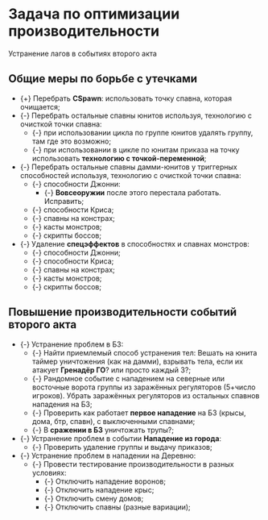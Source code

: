 # Задача по оптимизации производительности
Устранение лагов в событиях второго акта

## Общие меры по борьбе с утечками

* {+} Перебрать **CSpawn**: использовать точку спавна, которая очищается;
* {-} Перебрать остальные спавны юнитов используя, технологию с очисткой точки спавна:
   * {-} при использовании цикла по группе юнитов удалять группу, там где это возможно;
   * {-} при использовании в цикле по юнитам приказа на точку использовать **технологию с точкой-переменной**;
* {-} Перебрать остальные спавны дамми-юнитов у триггерных способностей используя, технологию с очисткой точки спавна:
   * {-} способности Джонни:
      * {-} **Вовсеоружии** после этого перестала работать. Исправить;
   * {-} способности Криса;
   * {-} спавны на констрах;
   * {-} касты монстров;
   * {-} скрипты боссов;
* {-} Удаление **спецэффектов** в способностях и спавнах монстров:
   * {-} способности Джонни;
   * {-} способности Криса;
   * {-} спавны на констрах;
   * {-} касты монстров;
   * {-} скрипты боссов;

## Повышение производительности событий второго акта

* {-} Устранение проблем в БЗ:
   * {-} Найти приемлемый способ устранения тел: Вешать на юнита таймер уничтожения (как на дамми), взрывать тела, если их атакует **Гренадёр ГО**? или просто каждый 3?;
   * {-} Рандомное событие с нападением на северные или восточные ворота группы из заражённых регуляторов (5+число игроков). Убрать заражённых регуляторов из остальных спавнов нападения на БЗ;
   * {-} Проверить как работает **первое нападение** на БЗ (крысы, дома, бтр, спавн), с выключенными спавнами;
   * {-} В **сражении в БЗ** уничтожать трупы?;
* {-} Устранение проблем в событии **Нападение из города**:
   * {-} Проверить удаление группы и выдачу приказов;
* {-} Устранение проблем в нападении на Деревню:
   * {-} Провести тестирование производительности в разных условиях:
      * {-} Отключить нападение воронов;
      * {-} Отключить нападение крыс;
      * {-} Отключить смену домов;
      * {-} Отключить спавны (разные вариации);
